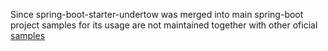 Since spring-boot-starter-undertow was merged into main spring-boot project samples for its usage are not maintained together with other oficial [samples](https://github.com/spring-projects/spring-boot/tree/master/spring-boot-samples) 
